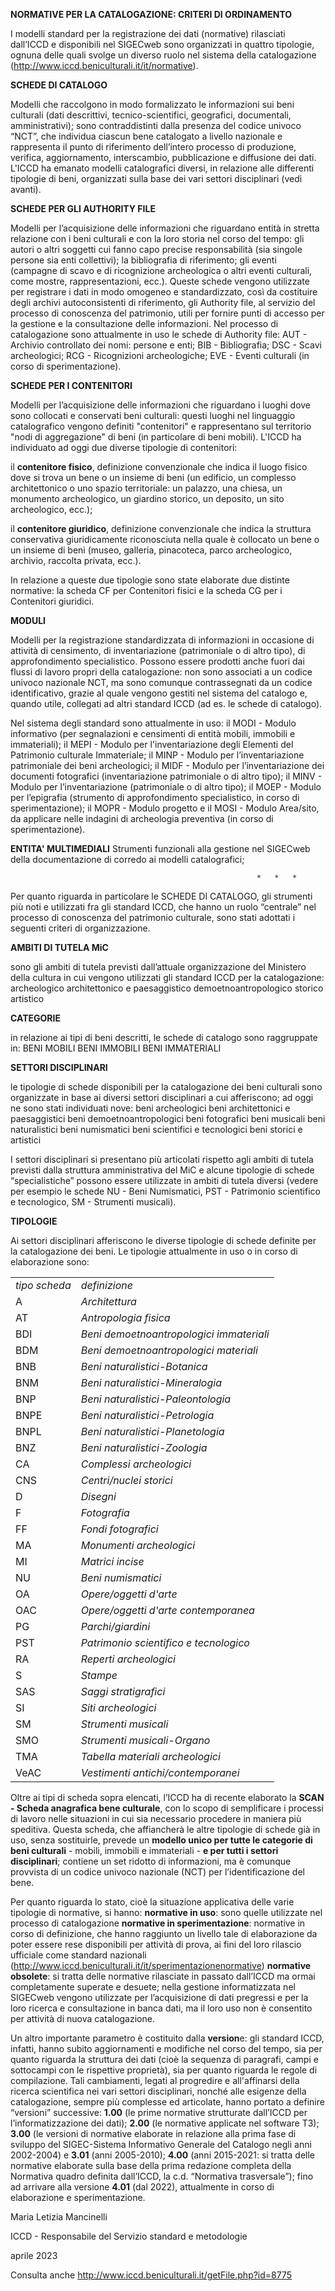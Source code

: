 
**NORMATIVE PER LA CATALOGAZIONE: CRITERI DI ORDINAMENTO**

I modelli standard per la registrazione dei dati (normative) rilasciati dall’ICCD e disponibili nel SIGECweb sono organizzati in quattro tipologie, ognuna delle quali svolge un diverso ruolo nel sistema della catalogazione (http://www.iccd.beniculturali.it/it/normative).


**SCHEDE DI CATALOGO**

Modelli che raccolgono in modo formalizzato le informazioni sui beni culturali (dati descrittivi, tecnico-scientifici, geografici, documentali, amministrativi); sono contraddistinti dalla presenza del codice univoco “NCT”, che individua ciascun bene catalogato a livello nazionale e rappresenta il punto di riferimento dell’intero processo di produzione, verifica, aggiornamento, interscambio, pubblicazione e diffusione dei dati.
L'ICCD ha emanato modelli catalografici diversi, in relazione alle differenti tipologie di beni, organizzati sulla base dei vari settori disciplinari (vedi avanti). 




**SCHEDE PER GLI AUTHORITY FILE**

Modelli per l’acquisizione delle informazioni che riguardano entità in stretta relazione con i beni culturali e con la loro storia nel corso del tempo: gli autori o altri soggetti cui fanno capo precise responsabilità (sia singole persone sia enti collettivi); la bibliografia di riferimento; gli eventi (campagne di scavo e di ricognizione archeologica o altri eventi culturali, come mostre, rappresentazioni, ecc.).
Queste schede vengono utilizzate per registrare i dati in modo omogeneo e standardizzato, così da costituire degli archivi autoconsistenti di riferimento, gli Authority file, al servizio del processo di conoscenza del patrimonio, utili per fornire punti di accesso per la gestione e la consultazione delle informazioni.
Nel processo di catalogazione sono attualmente in uso le schede di Authority file: AUT - Archivio controllato dei nomi: persone e enti; BIB - Bibliografia; DSC - Scavi archeologici; RCG - Ricognizioni archeologiche; EVE - Eventi culturali (in corso di sperimentazione).



**SCHEDE PER I CONTENITORI**

Modelli per l’acquisizione delle informazioni che riguardano i luoghi dove sono collocati e conservati beni culturali: questi luoghi nel linguaggio catalografico vengono definiti "contenitori" e rappresentano sul territorio "nodi di aggregazione" di beni (in particolare di beni mobili).
L'ICCD ha individuato ad oggi due diverse tipologie di contenitori: 

il **contenitore fisico**, definizione convenzionale che indica il luogo fisico dove si trova un bene o un insieme di beni (un edificio, un complesso architettonico o uno spazio territoriale: un palazzo, una chiesa, un monumento archeologico, un giardino storico, un deposito, un sito archeologico, ecc.);

il **contenitore giuridico**, definizione convenzionale che indica la struttura conservativa giuridicamente riconosciuta nella quale è collocato un bene o un insieme di beni (museo, galleria, pinacoteca, parco archeologico, archivio, raccolta privata, ecc.).

In relazione a queste due tipologie sono state elaborate due distinte normative: la scheda CF per Contenitori fisici e la scheda CG per i Contenitori giuridici.


**MODULI**

Modelli per la registrazione standardizzata di informazioni in occasione di attività di censimento, di inventariazione (patrimoniale o di altro tipo), di approfondimento specialistico. Possono essere prodotti anche fuori dai flussi di lavoro propri della catalogazione: non sono associati a un codice univoco nazionale NCT, ma sono comunque contrassegnati da un codice identificativo, grazie al quale vengono gestiti nel sistema del catalogo e, quando utile, collegati ad altri standard ICCD (ad es. le schede di catalogo).

Nel sistema degli standard sono attualmente in uso: il MODI - Modulo informativo (per segnalazioni e censimenti di entità mobili, immobili e immateriali); il MEPI - Modulo per l'inventariazione degli Elementi del Patrimonio culturale Immateriale; il MINP - Modulo per l’inventariazione patrimoniale dei beni archeologici; il MIDF - Modulo per l’inventariazione dei documenti fotografici (inventariazione patrimoniale o di altro tipo); il MINV - Modulo per l’inventariazione (patrimoniale o di altro tipo); il MOEP - Modulo per l’epigrafia (strumento di approfondimento specialistico, in corso di sperimentazione); il MOPR - Modulo progetto e il MOSI - Modulo Area/sito, da applicare nelle indagini di archeologia preventiva (in corso di sperimentazione).

**ENTITA' MULTIMEDIALI**
Strumenti funzionali alla gestione nel SIGECweb della documentazione di corredo ai modelli catalografici;


                                                           *   *   *

Per quanto riguarda in particolare le SCHEDE DI CATALOGO, gli strumenti più noti e utilizzati fra gli standard ICCD, che hanno un ruolo “centrale” nel processo di conoscenza del patrimonio culturale, sono stati adottati i seguenti criteri di organizzazione.

**AMBITI DI TUTELA MiC**

sono gli ambiti di tutela previsti dall’attuale organizzazione del Ministero della cultura in cui vengono utilizzati gli standard ICCD per la catalogazione:
archeologico
architettonico e paesaggistico
demoetnoantropologico
storico artistico

**CATEGORIE**

in relazione ai tipi di beni descritti, le schede di catalogo sono raggruppate in:
BENI MOBILI
BENI IMMOBILI
BENI IMMATERIALI

**SETTORI DISCIPLINARI**

le tipologie di schede disponibili per la catalogazione dei beni culturali sono organizzate in base ai diversi settori disciplinari a cui afferiscono; ad oggi ne sono stati individuati nove:
beni archeologici
beni architettonici e paesaggistici
beni demoetnoantropologici
beni fotografici
beni musicali
beni naturalistici
beni numismatici
beni scientifici e tecnologici
beni storici e artistici

I settori disciplinari si presentano più articolati rispetto agli ambiti di tutela previsti dalla struttura amministrativa del MiC e alcune tipologie di schede “specialistiche” possono essere utilizzate in ambiti di tutela diversi (vedere per esempio le schede NU - Beni Numismatici, PST - Patrimonio scientifico e tecnologico, SM - Strumenti musicali).

**TIPOLOGIE**

Ai settori disciplinari afferiscono le diverse tipologie di schede definite per la catalogazione dei beni.
Le tipologie attualmente in uso o in corso di elaborazione sono:



<table>
  <tr>
   <td>
<em>tipo scheda</em>
   </td>
   <td><em>definizione</em>
   </td>
  
  </tr>
  <tr>
   <td>A
   </td>
   <td><em>Architettura</em>
   </td>
  
  </tr>
  <tr>
   <td>AT
   </td>
   <td><em>Antropologia fisica</em>
   </td>
 
  </tr>
  <tr>
   <td>BDI
   </td>
   <td><em>Beni demoetnoantropologici immateriali</em>
   </td>
  
  </tr>
  <tr>
   <td>BDM
   </td>
   <td><em>Beni demoetnoantropologici materiali</em>
   </td>
  
  </tr>
  <tr>
   <td>BNB
   </td>
   <td><em>Beni naturalistici-Botanica</em>
   </td>
  
  </tr>
  <tr>
   <td>BNM
   </td>
   <td><em>Beni naturalistici-Mineralogia</em>
   </td>
  
  </tr>
  <tr>
   <td>BNP
   </td>
   <td><em>Beni naturalistici-Paleontologia</em>
   </td>
  
  </tr>
  <tr>
   <td>BNPE
   </td>
   <td><em>Beni naturalistici-Petrologia</em>
   </td>
  
  </tr>
  <tr>
   <td>BNPL
   </td>
   <td><em>Beni naturalistici-Planetologia</em>
   </td>
 
  </tr>
  <tr>
   <td>BNZ
   </td>
   <td><em>Beni naturalistici-Zoologia</em>
   </td>
  
  </tr>
  <tr>
   <td>CA
   </td>
   <td><em>Complessi archeologici</em>
   </td>
  
  </tr>
  <tr>
   <td>CNS</td>
   <td><em>Centri/nuclei storici</em>
   </td>
  
  </tr>
  <tr>
   <td>D
   </td>
   <td><em>Disegni</em>
   </td>
  
  </tr>
  <tr>
   <td>F
   </td>
   <td><em>Fotografia</em>
   </td>
  
  </tr>
  <tr>
   <td>FF
   </td>
   <td><em>Fondi fotografici</em>
   </td>
  
  </tr>
  <tr>
   <td>MA
   </td>
   <td><em>Monumenti archeologici</em>
   </td>
  
  </tr>
  <tr>
   <td>MI
   </td>
   <td><em>Matrici incise</em>
   </td>
  
  </tr>
  <tr>
   <td>NU
   </td>
   <td><em>Beni numismatici</em>
   </td>
  
  </tr>
  <tr>
   <td>OA
   </td>
   <td><em>Opere/oggetti d'arte</em>
   </td>
 
  </tr>
  <tr>
   <td>OAC
   </td>
   <td><em>Opere/oggetti d'arte contemporanea</em>
   </td>
 
  </tr>
  <tr>
   <td>PG
   </td>
   <td><em>Parchi/giardini</em>
   </td>
 
  </tr>
  <tr>
   <td>PST
   </td>
   <td><em>Patrimonio scientifico e tecnologico</em>
   </td>
  </tr>
  <tr>
   <td>RA
   </td>
   <td><em>Reperti archeologici</em>
   </td>
 
  </tr>
  <tr>
   <td>S
   </td>
   <td><em>Stampe</em>
   </td>
  
  </tr>
  <tr>
   <td>SAS
   </td>
   <td><em>Saggi stratigrafici</em>
   </td>
 
  </tr>
    <tr>
   <td>SI
   </td>
   <td><em>Siti archeologici</em>
   </td>
  
  </tr>
  <tr>
   <td>SM
   </td>
   <td><em>Strumenti musicali</em>
   </td>
  
  </tr>
  <tr>
   <td>SMO
   </td>
   <td><em>Strumenti musicali-Organo</em>
   </td>
 
  </tr>
  <tr>
   <td>TMA
   </td>
   <td><em>Tabella materiali archeologici</em>
   </td>
  
  </tr>
  <tr>
   <td>VeAC
   </td>
   <td><em>Vestimenti antichi/contemporanei</em>
   </td>
  
  </tr>
</table>


Oltre ai tipi di scheda sopra elencati, l’ICCD ha di recente elaborato la **SCAN - Scheda anagrafica bene culturale**, con lo scopo di semplificare i processi di lavoro nelle situazioni in cui sia necessario procedere in maniera più speditiva.
Questa scheda, che affiancherà le altre tipologie di schede già in uso, senza sostituirle, prevede un **modello unico per tutte le categorie di beni culturali** - mobili, immobili e immateriali - **e per tutti i settori disciplinari**; contiene un set ridotto di informazioni, ma è comunque provvista di un codice univoco nazionale (NCT) per l’identificazione del bene.


Per quanto riguarda lo stato, cioè la situazione applicativa delle varie tipologie di normative, si hanno:
**normative in uso**: sono quelle utilizzate nel processo di catalogazione
**normative in sperimentazione**: normative in corso di definizione, che hanno raggiunto un livello tale di elaborazione da poter essere rese disponibili per attività di prova, ai fini del loro rilascio ufficiale come standard nazionali (http://www.iccd.beniculturali.it/it/sperimentazionenormative)
**normative obsolete**: si tratta delle normative rilasciate in passato dall’ICCD ma ormai completamente superate e desuete; nella gestione informatizzata nel SIGECweb vengono utilizzate per l’acquisizione di dati pregressi e per la loro ricerca e consultazione in banca dati, ma il loro uso non è consentito per attività di nuova catalogazione.

Un altro importante parametro è costituito dalla **version**e: gli standard ICCD, infatti, hanno subito aggiornamenti e modifiche nel corso del tempo, sia per quanto riguarda la struttura dei dati (cioè la sequenza di paragrafi, campi e sottocampi con le rispettive proprietà), sia per quanto riguarda le regole di compilazione. Tali cambiamenti, legati al progredire e all'affinarsi della ricerca scientifica nei vari settori disciplinari, nonché alle esigenze della catalogazione, sempre più complesse ed articolate, hanno portato a definire “versioni” successive: **1.00** (le prime normative strutturate dall’ICCD per l’informatizzazione dei dati); **2.00** (le normative applicate nel software T3); **3.00** (le versioni di normative elaborate in relazione alla prima fase di sviluppo del SIGEC-Sistema Informativo Generale del Catalogo negli anni 2002-2004) e **3.01** (anni 2005-2010); **4.00** (anni 2015-2021: si tratta delle normative elaborate sulla base della prima redazione completa della Normativa quadro definita dall’ICCD, la c.d. “Normativa trasversale”); fino ad arrivare alla versione **4.01** (dal 2022), attualmente in corso di elaborazione e sperimentazione.

Maria Letizia Mancinelli

ICCD - Responsabile del Servizio standard e metodologie

aprile 2023


Consulta anche http://www.iccd.beniculturali.it/getFile.php?id=8775

